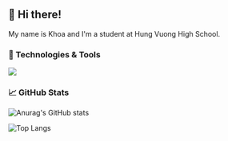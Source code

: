 ## 👋 Hi there!

My name is Khoa and I'm a student at Hung Vuong High School.

### 🔧 Technologies & Tools

![](https://img.shields.io/badge/Editor-VSCode-informational?style=flat-square&logo=visual-studio-code&logoColor=white&color=5194f0)

### 📈 GitHub Stats
![Anurag's GitHub stats](https://github-readme-stats.vercel.app/api?username=khoakhongwibuuu&show_icons=true&theme=noctis_minimus)

![Top Langs](https://github-readme-stats.vercel.app/api/top-langs/?username=khoakhongwibuuu&layout=compact&theme=noctis_minimus&langs_count=8)